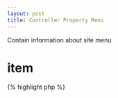 ```yaml
---
layout: post
title: Controller Property Menu
---
```


Contain information about site menu

item
====

{% highlight php %}
<?php
/**
 * Get the menu based on menu name.
 *
 * @param string name The menu name.
 *
 * @return array The menu.
 */
{% endhighlight %}